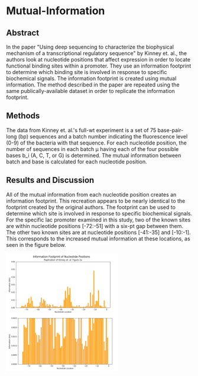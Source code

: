 # Mutual-Information
## Abstract
In the paper "Using deep sequencing to characterize the biophysical mechanism of a transcriptional regulatory sequence" by Kinney et. al., the authors look at nucleotide positions that affect expression in order to locate functional binding sites within a promoter. They use an information footprint to determine which binding site is involved in response to specific biochemical signals. The information footprint is created using mutual information. The method described in the paper are repeated using the same publically-available dataset in order to replicate the information footprint.

## Methods
The data from Kinney et. al.'s full-wt experiment is a set of 75 base-pair-long (bp) sequences and a batch number indicating the fluorescence level (0-9) of the bacteria with that sequence. For each nucleotide position, the number of sequences in each batch μ having each of the four possible bases b_i (A, C, T, or G) is determined. The mutual information between batch and base is calculated for each nucleotide position. 

## Results and Discussion
All of the mutual information from each nucleotide position creates an information footprint. This recreation appears to be nearly identical to the footprint created by the original authors. The footprint can be used to determine which site is involved in response to specific biochemical signals. For the specific lac promoter examined in this study, two of the known sites are within nucleotide positions [-72:-51] with a six-pt gap between them. The other two known sites are at nucleotide positions [-41:-35] and [-10:-1]. This corresponds to the increased mutual information at these locations, as seen in the figure below. 

<img src="https://github.com/shoshireich/Mutual-Information/blob/master/Images/Replication.png" width="60%">

